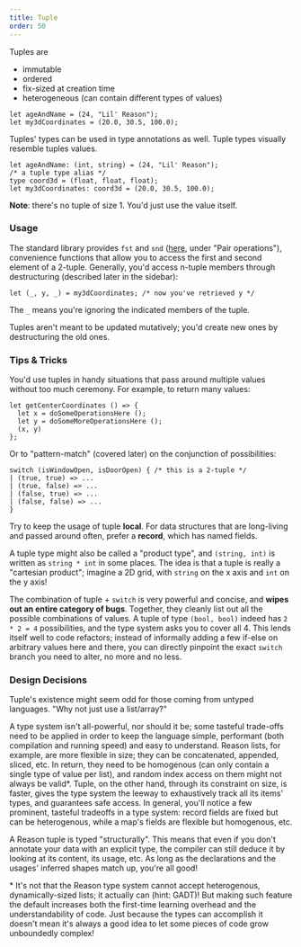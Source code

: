 ```yaml
---
title: Tuple
order: 50
---
```


Tuples are

- immutable
- ordered
- fix-sized at creation time
- heterogeneous (can contain different types of values)

```reason
let ageAndName = (24, "Lil' Reason");
let my3dCoordinates = (20.0, 30.5, 100.0);
```

Tuples' types can be used in type annotations as well. Tuple types visually resemble tuples values.

```reason
let ageAndName: (int, string) = (24, "Lil' Reason");
/* a tuple type alias */
type coord3d = (float, float, float);
let my3dCoordinates: coord3d = (20.0, 30.5, 100.0);
```

**Note**: there's no tuple of size 1. You'd just use the value itself.

### Usage

The standard library provides `fst` and `snd` ([here](/api/Pervasives.html), under "Pair operations"), convenience functions that allow you to access the first and second element of a 2-tuple. Generally, you'd access n-tuple members through destructuring (described later in the sidebar):

```reason
let (_, y, _) = my3dCoordinates; /* now you've retrieved y */
```

The `_` means you're ignoring the indicated members of the tuple.

Tuples aren't meant to be updated mutatively; you'd create new ones by destructuring the old ones.

### Tips & Tricks

You'd use tuples in handy situations that pass around multiple values without too much ceremony. For example, to return many values:

```reason
let getCenterCoordinates () => {
  let x = doSomeOperationsHere ();
  let y = doSomeMoreOperationsHere ();
  (x, y)
};
```

Or to "pattern-match" (covered later) on the conjunction of possibilities:

```reason
switch (isWindowOpen, isDoorOpen) { /* this is a 2-tuple */
| (true, true) => ...
| (true, false) => ...
| (false, true) => ...
| (false, false) => ...
}
```

Try to keep the usage of tuple **local**. For data structures that are long-living and passed around often, prefer a **record**, which has named fields.

A tuple type might also be called a "product type", and `(string, int)` is written as `string * int` in some places. The idea is that a tuple is really a "cartesian product"; imagine a 2D grid, with `string` on the x axis and `int` on the y axis!

The combination of tuple + `switch` is very powerful and concise, and **wipes out an entire category of bugs**. Together, they cleanly list out all the possible combinations of values. A tuple of type `(bool, bool)` indeed has `2 * 2 = 4` possibilities, and the type system asks you to cover all 4. This lends itself well to code refactors; instead of informally adding a few if-else on arbitrary values here and there, you can directly pinpoint the exact `switch` branch you need to alter, no more and no less.

### Design Decisions

Tuple's existence might seem odd for those coming from untyped languages. "Why not just use a list/array?"

A type system isn't all-powerful, nor should it be; some tasteful trade-offs need to be applied in order to keep the language simple, performant (both compilation and running speed) and easy to understand. Reason lists, for example, are more flexible in size; they can be concatenated, appended, sliced, etc. In return, they need to be homogenous (can only contain a single type of value per list), and random index access on them might not always be valid*. Tuple, on the other hand, through its constraint on size, is faster, gives the type system the leeway to exhaustively track all its items' types, and guarantees safe access. In general, you'll notice a few prominent, tasteful tradeoffs in a type system: record fields are fixed but can be heterogenous, while a map's fields are flexible but homogenous, etc.

A Reason tuple is typed "structurally". This means that even if you don't annotate your data with an explicit type, the compiler can still deduce it by looking at its content, its usage, etc. As long as the declarations and the usages' inferred shapes match up, you're all good!

\* It's not that the Reason type system cannot accept heterogenous, dynamically-sized lists; it actually can (hint: GADT)! But making such feature the default increases both the first-time learning overhead and the understandability of code. Just because the types can accomplish it doesn't mean it's always a good idea to let some pieces of code grow unboundedly complex!
